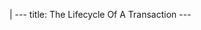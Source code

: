 |
                        ---
                        title: The Lifecycle Of A Transaction
                        ---
